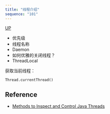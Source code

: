 ```yaml
---
title: "线程介绍"
sequence: "101"
---
```


[UP](/java-concurrency.html)


- 优先级
- 线程名称
- Daemon
- 如何优雅的关闭线程？
- ThreadLocal

获取当前线程：

```text
Thread.currentThread()
```

## Reference

- [Methods to Inspect and Control Java Threads](https://medium.com/@daijue/methods-to-inspect-and-control-java-threads-f602c26cb885)
